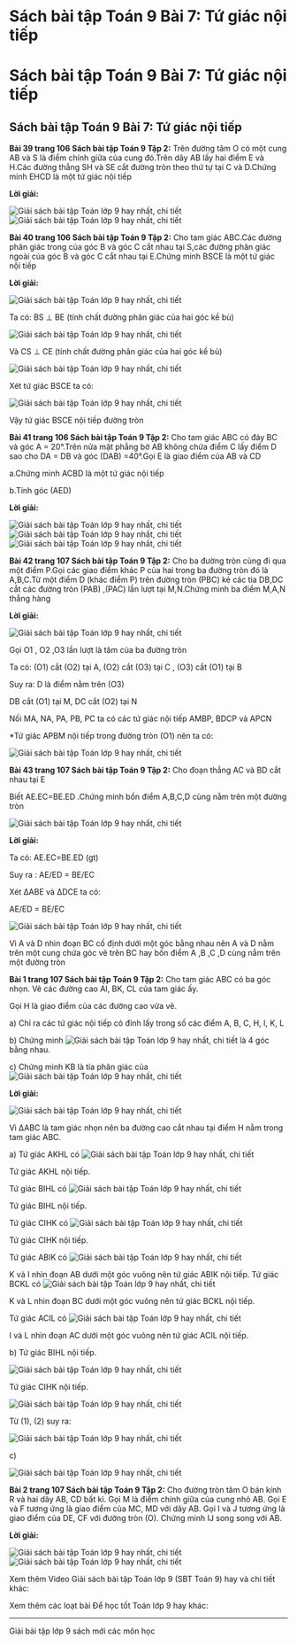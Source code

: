 # Sách bài tập Toán 9 Bài 7: Tứ giác nội tiếp

# Sách bài tập Toán 9 Bài 7: Tứ giác nội tiếp

## Sách bài tập Toán 9 Bài 7: Tứ giác nội tiếp

**Bài 39 trang 106 Sách bài tập Toán 9 Tập 2:** Trên đường tâm O có một cung AB và S là điểm chính giữa của cung đó.Trên dây AB lấy hai điểm E và H.Các đường thẳng SH và SE cắt đường tròn theo thứ tự tại C và D.Chứng minh EHCD là một tứ giác nội tiếp 

**Lời giải:**

![Giải sách bài tập Toán lớp 9 hay nhất, chi tiết](https://vietjack.com/giai-sbt-toan-9/images/bai-39-trang-106-sach-bai-tap-toan-9-tap-2-1.PNG) ![Giải sách bài tập Toán lớp 9 hay nhất, chi tiết](https://vietjack.com/giai-sbt-toan-9/images/bai-39-trang-106-sach-bai-tap-toan-9-tap-2-2.PNG)

**Bài 40 trang 106 Sách bài tập Toán 9 Tập 2:** Cho tam giác ABC.Các đường phân giác trong của góc B và góc C cắt nhau tại S,các đường phân giác ngoài của góc B và góc C cắt nhau tại E.Chứng minh BSCE là một tứ giác nội tiếp

**Lời giải:**

![Giải sách bài tập Toán lớp 9 hay nhất, chi tiết](https://vietjack.com/giai-sbt-toan-9/images/bai-40-trang-106-sach-bai-tap-toan-9-tap-2-1.PNG)

Ta có: BS ⊥ BE (tính chất đường phân giác của hai góc kề bù)

![Giải sách bài tập Toán lớp 9 hay nhất, chi tiết](https://vietjack.com/giai-sbt-toan-9/images/bai-40-trang-106-sach-bai-tap-toan-9-tap-2-2.PNG)

Và CS ⊥ CE (tính chất đường phân giác của hai góc kề bù)

![Giải sách bài tập Toán lớp 9 hay nhất, chi tiết](https://vietjack.com/giai-sbt-toan-9/images/bai-40-trang-106-sach-bai-tap-toan-9-tap-2-3.PNG)

Xét tứ giác BSCE ta có: 

![Giải sách bài tập Toán lớp 9 hay nhất, chi tiết](https://vietjack.com/giai-sbt-toan-9/images/bai-40-trang-106-sach-bai-tap-toan-9-tap-2-4.PNG)

Vậy tứ giác BSCE nội tiếp đường tròn

**Bài 41 trang 106 Sách bài tập Toán 9 Tập 2:** Cho tam giác ABC có đáy BC và góc A = 20°.Trên nửa mặt phẳng bờ AB không chứa điểm C lấy điểm D sao cho DA = DB và góc (DAB) =40°.Gọi E là giao điểm của AB và CD 

a.Chứng minh ACBD là một tứ giác nội tiếp

b.Tính góc (AED) 

**Lời giải:**

![Giải sách bài tập Toán lớp 9 hay nhất, chi tiết](https://vietjack.com/giai-sbt-toan-9/images/bai-41-trang-106-sach-bai-tap-toan-9-tap-2-1.PNG) ![Giải sách bài tập Toán lớp 9 hay nhất, chi tiết](https://vietjack.com/giai-sbt-toan-9/images/bai-41-trang-106-sach-bai-tap-toan-9-tap-2-11.PNG) ![Giải sách bài tập Toán lớp 9 hay nhất, chi tiết](https://vietjack.com/giai-sbt-toan-9/images/bai-41-trang-106-sach-bai-tap-toan-9-tap-2-12.PNG)

**Bài 42 trang 107 Sách bài tập Toán 9 Tập 2:** Cho ba đường tròn cùng đi qua một điểm P.Gọi các giao điểm khác P của hai trong ba đường tròn đó là A,B,C.Từ một điểm D (khác điểm P) trên đường tròn (PBC) kẻ các tia DB,DC cắt các đường tròn (PAB) ,(PAC) lần lượt tại M,N.Chứng minh ba điểm M,A,N thẳng hàng 

**Lời giải:**

![Giải sách bài tập Toán lớp 9 hay nhất, chi tiết](https://vietjack.com/giai-sbt-toan-9/images/bai-42-trang-107-sach-bai-tap-toan-9-tap-2-1.PNG)

Gọi O1 , O2 ,O3 lần lượt là tâm của ba đường tròn

Ta có: (O1) cắt (O2) tại A, (O2) cắt (O3) tại C , (O3) cắt (O1) tại B

Suy ra: D là điểm nằm trên (O3) 

DB cắt (O1) tại M, DC cắt (O2) tại N 

Nối MA, NA, PA, PB, PC ta có các tứ giác nội tiếp AMBP, BDCP và APCN 

*Tứ giác APBM nội tiếp trong đường tròn (O1) nên ta có:

![Giải sách bài tập Toán lớp 9 hay nhất, chi tiết](https://vietjack.com/giai-sbt-toan-9/images/bai-42-trang-107-sach-bai-tap-toan-9-tap-2-2.PNG)

**Bài 43 trang 107 Sách bài tập Toán 9 Tập 2:** Cho đoạn thẳng AC và BD cắt nhau tại E

Biết AE.EC=BE.ED .Chứng minh bốn điểm A,B,C,D cùng nằm trên một đường tròn

![Giải sách bài tập Toán lớp 9 hay nhất, chi tiết](https://vietjack.com/giai-sbt-toan-9/images/bai-43-trang-107-sach-bai-tap-toan-9-tap-2-1.PNG)

**Lời giải:**

Ta có: AE.EC=BE.ED (gt)

Suy ra : AE/ED = BE/EC 

Xét ΔABE và ΔDCE ta có:

AE/ED = BE/EC 

![Giải sách bài tập Toán lớp 9 hay nhất, chi tiết](https://vietjack.com/giai-sbt-toan-9/images/bai-43-trang-107-sach-bai-tap-toan-9-tap-2-3.PNG)

Vì A và D nhìn đoạn BC cố định dưới một góc bằng nhau nên A và D nằm trên một cung chứa góc vẽ trên BC hay bốn điểm A ,B ,C ,D cùng nẳm trên một đường tròn 

**Bài 1 trang 107 Sách bài tập Toán 9 Tập 2:** Cho tam giác ABC có ba góc nhọn. Vẽ các đường cao AI, BK, CL của tam giác ấy. 

Gọi H là giao điểm của các đường cao vừa vẽ.

a) Chỉ ra các tứ giác nội tiếp có đỉnh lấy trong số các điểm A, B, C, H, I, K, L

b) Chứng minh ![Giải sách bài tập Toán lớp 9 hay nhất, chi tiết](https://vietjack.com/giai-sbt-toan-9/images/bai-1-trang-107-sach-bai-tap-toan-9-tap-2-1.PNG) là 4 góc bằng nhau.

c) Chứng minh KB là tia phân giác của ![Giải sách bài tập Toán lớp 9 hay nhất, chi tiết](https://vietjack.com/giai-sbt-toan-9/images/bai-1-trang-107-sach-bai-tap-toan-9-tap-2-2.PNG)

**Lời giải:**

![Giải sách bài tập Toán lớp 9 hay nhất, chi tiết](https://vietjack.com/giai-sbt-toan-9/images/bai-1-trang-107-sach-bai-tap-toan-9-tap-2-11.PNG)

Vì ∆ABC là tam giác nhọn nên ba đường cao cắt nhau tại điểm H nằm trong tam giác ABC.

a) Tứ giác AKHL có ![Giải sách bài tập Toán lớp 9 hay nhất, chi tiết](https://vietjack.com/giai-sbt-toan-9/images/bai-1-trang-107-sach-bai-tap-toan-9-tap-2-21.PNG)

Tứ giác AKHL nội tiếp.

Tứ giác BIHL có ![Giải sách bài tập Toán lớp 9 hay nhất, chi tiết](https://vietjack.com/giai-sbt-toan-9/images/bai-1-trang-107-sach-bai-tap-toan-9-tap-2-22.PNG)

Tứ giác BIHL nội tiếp.

Tứ giác CIHK có ![Giải sách bài tập Toán lớp 9 hay nhất, chi tiết](https://vietjack.com/giai-sbt-toan-9/images/bai-1-trang-107-sach-bai-tap-toan-9-tap-2-23.PNG)

Tứ giác CIHK nội tiếp.

Tứ giác ABIK có ![Giải sách bài tập Toán lớp 9 hay nhất, chi tiết](https://vietjack.com/giai-sbt-toan-9/images/bai-1-trang-107-sach-bai-tap-toan-9-tap-2-24.PNG)

K và I nhìn đoạn AB dưới một góc vuông nên tứ giác ABIK nội tiếp. Tứ giác BCKL có ![Giải sách bài tập Toán lớp 9 hay nhất, chi tiết](https://vietjack.com/giai-sbt-toan-9/images/bai-1-trang-107-sach-bai-tap-toan-9-tap-2-26.PNG)

K và L nhìn đoạn BC dưới một góc vuông nên tứ giác BCKL nội tiếp.

Tứ giác ACIL có ![Giải sách bài tập Toán lớp 9 hay nhất, chi tiết](https://vietjack.com/giai-sbt-toan-9/images/bai-1-trang-107-sach-bai-tap-toan-9-tap-2-211.PNG)

I và L nhìn đoạn AC dưới một góc vuông nên tứ giác ACIL nội tiếp.

b) Tứ giác BIHL nội tiếp.

![Giải sách bài tập Toán lớp 9 hay nhất, chi tiết](https://vietjack.com/giai-sbt-toan-9/images/bai-1-trang-107-sach-bai-tap-toan-9-tap-2-111.PNG)

Tứ giác CIHK nội tiếp.

![Giải sách bài tập Toán lớp 9 hay nhất, chi tiết](https://vietjack.com/giai-sbt-toan-9/images/bai-1-trang-107-sach-bai-tap-toan-9-tap-2-112.PNG)

Từ (1), (2) suy ra: 

![Giải sách bài tập Toán lớp 9 hay nhất, chi tiết](https://vietjack.com/giai-sbt-toan-9/images/bai-1-trang-107-sach-bai-tap-toan-9-tap-2-27.PNG)

c)

![Giải sách bài tập Toán lớp 9 hay nhất, chi tiết](https://vietjack.com/giai-sbt-toan-9/images/bai-1-trang-107-sach-bai-tap-toan-9-tap-2-28.PNG)

**Bài 2 trang 107 Sách bài tập Toán 9 Tập 2:** Cho đường tròn tâm O bán kính R và hai dây AB, CD bất kì. Gọi M là điểm chính giữa của cung nhỏ AB. Gọi E và F tương ứng là giao điểm của MC, MD với dây AB. Gọi I và J tương ứng là giao điểm của DE, CF với đường tròn (O). Chứng minh IJ song song với AB. 

**Lời giải:**

![Giải sách bài tập Toán lớp 9 hay nhất, chi tiết](https://vietjack.com/giai-sbt-toan-9/images/bai-2-trang-107-sach-bai-tap-toan-9-tap-2-1.PNG) ![Giải sách bài tập Toán lớp 9 hay nhất, chi tiết](https://vietjack.com/giai-sbt-toan-9/images/bai-2-trang-107-sach-bai-tap-toan-9-tap-2-3.PNG)

Xem thêm Video Giải sách bài tập Toán lớp 9 (SBT Toán 9) hay và chi tiết khác:

Xem thêm các loạt bài Để học tốt Toán lớp 9 hay khác:

* * *

Giải bài tập lớp 9 sách mới các môn học
